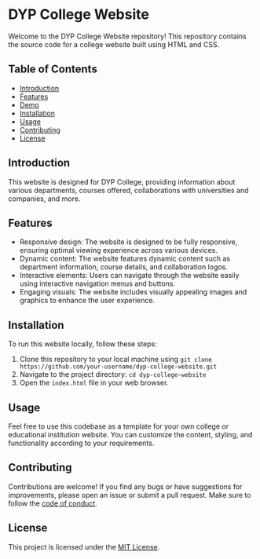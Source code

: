 # DYP College Website

Welcome to the DYP College Website repository! This repository contains the source code for a college website built using HTML and CSS.

## Table of Contents
- [Introduction](#introduction)
- [Features](#features)
- [Demo](#demo)
- [Installation](#installation)
- [Usage](#usage)
- [Contributing](#contributing)
- [License](#license)

## Introduction
This website is designed for DYP College, providing information about various departments, courses offered, collaborations with universities and companies, and more.

## Features
- Responsive design: The website is designed to be fully responsive, ensuring optimal viewing experience across various devices.
- Dynamic content: The website features dynamic content such as department information, course details, and collaboration logos.
- Interactive elements: Users can navigate through the website easily using interactive navigation menus and buttons.
- Engaging visuals: The website includes visually appealing images and graphics to enhance the user experience.

## Installation
To run this website locally, follow these steps:
1. Clone this repository to your local machine using `git clone https://github.com/your-username/dyp-college-website.git`
2. Navigate to the project directory: `cd dyp-college-website`
3. Open the `index.html` file in your web browser.

## Usage
Feel free to use this codebase as a template for your own college or educational institution website. You can customize the content, styling, and functionality according to your requirements.

## Contributing
Contributions are welcome! If you find any bugs or have suggestions for improvements, please open an issue or submit a pull request. Make sure to follow the [code of conduct](CODE_OF_CONDUCT.md).

## License
This project is licensed under the [MIT License](LICENSE).

